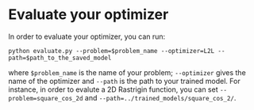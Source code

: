 # Evaluate your optimizer 

In order to evaluate your optimizer, you can run:

`python evaluate.py --problem=$problem_name --optimizer=L2L --path=$path_to_the_saved_model`

where `$problem_name` is the name of your problem; `--optimizer` gives the name of the optimizer and `--path` is the path to your trained model. For instance,  in order to evalute a 2D Rastrigin function, you can set `--problem=square_cos_2d` and `--path=../trained_models/square_cos_2/`.
